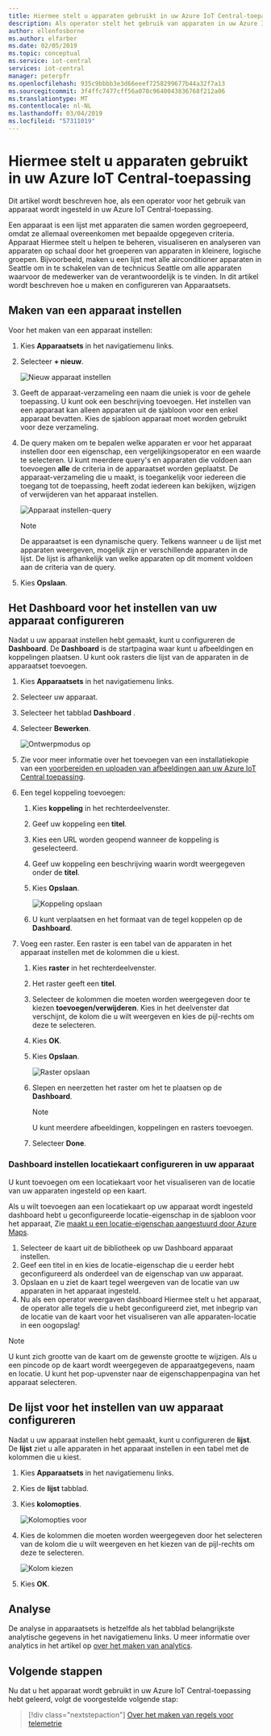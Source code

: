 ```yaml
---
title: Hiermee stelt u apparaten gebruikt in uw Azure IoT Central-toepassing | Microsoft Docs
description: Als operator stelt het gebruik van apparaten in uw Azure IoT Central-toepassing.
author: ellenfosborne
ms.author: elfarber
ms.date: 02/05/2019
ms.topic: conceptual
ms.service: iot-central
services: iot-central
manager: peterpfr
ms.openlocfilehash: 935c9bbbb3e3d66eeef7258299677b44a32f7a13
ms.sourcegitcommit: 3f4ffc7477cff56a078c9640043836768f212a06
ms.translationtype: MT
ms.contentlocale: nl-NL
ms.lasthandoff: 03/04/2019
ms.locfileid: "57311019"
---
```

# <a name="use-device-sets-in-your-azure-iot-central-application"></a>Hiermee stelt u apparaten gebruikt in uw Azure IoT Central-toepassing

Dit artikel wordt beschreven hoe, als een operator voor het gebruik van apparaat wordt ingesteld in uw Azure IoT Central-toepassing.

Een apparaat is een lijst met apparaten die samen worden gegroepeerd, omdat ze allemaal overeenkomen met bepaalde opgegeven criteria. Apparaat Hiermee stelt u helpen te beheren, visualiseren en analyseren van apparaten op schaal door het groeperen van apparaten in kleinere, logische groepen. Bijvoorbeeld, maken u een lijst met alle airconditioner apparaten in Seattle om in te schakelen van de technicus Seattle om alle apparaten waarvoor de medewerker van de verantwoordelijk is te vinden. In dit artikel wordt beschreven hoe u maken en configureren van Apparaatsets.

## <a name="create-a-device-set"></a>Maken van een apparaat instellen

Voor het maken van een apparaat instellen:

1. Kies **Apparaatsets** in het navigatiemenu links.

1. Selecteer **+ nieuw**.

    ![Nieuw apparaat instellen](media/howto-use-device-sets-experimental/image1.png)

1. Geeft de apparaat-verzameling een naam die uniek is voor de gehele toepassing. U kunt ook een beschrijving toevoegen. Het instellen van een apparaat kan alleen apparaten uit de sjabloon voor een enkel apparaat bevatten. Kies de sjabloon apparaat moet worden gebruikt voor deze verzameling.

1. De query maken om te bepalen welke apparaten er voor het apparaat instellen door een eigenschap, een vergelijkingsoperator en een waarde te selecteren. U kunt meerdere query's en apparaten die voldoen aan toevoegen **alle** de criteria in de apparaatset worden geplaatst. De apparaat-verzameling die u maakt, is toegankelijk voor iedereen die toegang tot de toepassing, heeft zodat iedereen kan bekijken, wijzigen of verwijderen van het apparaat instellen.

    ![Apparaat instellen-query](media/howto-use-device-sets-experimental/image2.png)

    > [!NOTE]
    > De apparaatset is een dynamische query. Telkens wanneer u de lijst met apparaten weergeven, mogelijk zijn er verschillende apparaten in de lijst. De lijst is afhankelijk van welke apparaten op dit moment voldoen aan de criteria van de query.

1. Kies **Opslaan**.

## <a name="configure-the-dashboard-for-your-device-set"></a>Het Dashboard voor het instellen van uw apparaat configureren

Nadat u uw apparaat instellen hebt gemaakt, kunt u configureren de **Dashboard**. De **Dashboard** is de startpagina waar kunt u afbeeldingen en koppelingen plaatsen. U kunt ook rasters die lijst van de apparaten in de apparaatset toevoegen.

1. Kies **Apparaatsets** in het navigatiemenu links.

1. Selecteer uw apparaat.

1. Selecteer het tabblad **Dashboard** .

1. Selecteer **Bewerken**.

    ![Ontwerpmodus op](media/howto-use-device-sets-experimental/image3.png)

1. Zie voor meer informatie over het toevoegen van een installatiekopie van een [voorbereiden en uploaden van afbeeldingen aan uw Azure IoT Central toepassing](howto-prepare-images-experimental.md?toc=/azure/iot-central-experimental/toc.json&bc=/azure/iot-central-experimental/breadcrumb/toc.json).

1. Een tegel koppeling toevoegen:
    1. Kies **koppeling** in het rechterdeelvenster.
    1. Geef uw koppeling een **titel**.
    1. Kies een URL worden geopend wanneer de koppeling is geselecteerd.
    1. Geef uw koppeling een beschrijving waarin wordt weergegeven onder de **titel**.
    1. Kies **Opslaan**.

        ![Koppeling opslaan](media/howto-use-device-sets-experimental/image7.png)

    1. U kunt verplaatsen en het formaat van de tegel koppelen op de **Dashboard**.

1. Voeg een raster. Een raster is een tabel van de apparaten in het apparaat instellen met de kolommen die u kiest.
    1. Kies **raster** in het rechterdeelvenster.
    1. Het raster geeft een **titel**.
    1. Selecteer de kolommen die moeten worden weergegeven door te kiezen **toevoegen/verwijderen**. Kies in het deelvenster dat verschijnt, de kolom die u wilt weergeven en kies de pijl-rechts om deze te selecteren.
    1. Kies **OK**.
    1. Kies **Opslaan**.

        ![Raster opslaan](media/howto-use-device-sets-experimental/image9.png)

    1. Slepen en neerzetten het raster om het te plaatsen op de **Dashboard**.

        > [!NOTE]
        > U kunt meerdere afbeeldingen, koppelingen en rasters toevoegen.
  
    1. Selecteer **Done**.

### <a name="configuring-location-map-in-your-device-sets-dashboard"></a>Dashboard instellen locatiekaart configureren in uw apparaat

U kunt toevoegen om een locatiekaart voor het visualiseren van de locatie van uw apparaten ingesteld op een kaart.

Als u wilt toevoegen aan een locatiekaart op uw apparaat wordt ingesteld dashboard hebt u geconfigureerde locatie-eigenschap in de sjabloon voor het apparaat, Zie [maakt u een locatie-eigenschap aangestuurd door Azure Maps](howto-set-up-template-experimental.md?toc=/azure/iot-central-experimental/toc.json&bc=/azure/iot-central-experimental/breadcrumb/toc.json).

1. Selecteer de kaart uit de bibliotheek op uw Dashboard apparaat instellen.
2. Geef een titel in en kies de locatie-eigenschap die u eerder hebt geconfigureerd als onderdeel van de eigenschap van uw apparaat.
3. Opslaan en u ziet de kaart tegel weergeven van de locatie van uw apparaten in het apparaat ingesteld.
4. Nu als een operator weergaven dashboard Hiermee stelt u het apparaat, de operator alle tegels die u hebt geconfigureerd ziet, met inbegrip van de locatie van de kaart voor het visualiseren van alle apparaten-locatie in een oogopslag!

> [!NOTE]
> U kunt zich grootte van de kaart om de gewenste grootte te wijzigen. Als u een pincode op de kaart wordt weergegeven de apparaatgegevens, naam en locatie. U kunt het pop-upvenster naar de eigenschappenpagina van het apparaat selecteren.

## <a name="configure-the-list-for-your-device-set"></a>De lijst voor het instellen van uw apparaat configureren

Nadat u uw apparaat instellen hebt gemaakt, kunt u configureren de **lijst**. De **lijst** ziet u alle apparaten in het apparaat instellen in een tabel met de kolommen die u kiest.

1. Kies **Apparaatsets** in het navigatiemenu links.

1. Kies de **lijst** tabblad.

1. Kies **kolomopties**.

    ![Kolomopties voor](media/howto-use-device-sets-experimental/image11.png)

1. Kies de kolommen die moeten worden weergegeven door het selecteren van de kolom die u wilt weergeven en het kiezen van de pijl-rechts om deze te selecteren.

    ![Kolom kiezen](media/howto-use-device-sets-experimental/image12.png)

1. Kies **OK**.

## <a name="analytics"></a>Analyse

De analyse in apparaatsets is hetzelfde als het tabblad belangrijkste analytische gegevens in het navigatiemenu links. U meer informatie over analytics in het artikel op [over het maken van analytics](howto-use-device-sets-experimental.md?toc=/azure/iot-central-experimental/toc.json&bc=/azure/iot-central-experimental/breadcrumb/toc.json).

## <a name="next-steps"></a>Volgende stappen

Nu dat u het apparaat wordt gebruikt in uw Azure IoT Central-toepassing hebt geleerd, volgt de voorgestelde volgende stap:

> [!div class="nextstepaction"]
> [Over het maken van regels voor telemetrie](howto-create-telemetry-rules-experimental.md?toc=/azure/iot-central-experimental/toc.json&bc=/azure/iot-central-experimental/breadcrumb/toc.json)
